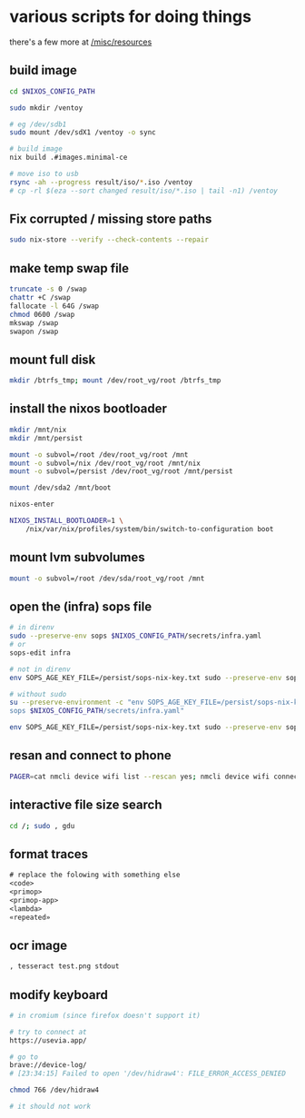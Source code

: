 # various scripts for doing things

there's a few more at [/misc/resources](/misc/resources)

## build image
```bash
cd $NIXOS_CONFIG_PATH

sudo mkdir /ventoy

# eg /dev/sdb1
sudo mount /dev/sdX1 /ventoy -o sync

# build image
nix build .#images.minimal-ce

# move iso to usb
rsync -ah --progress result/iso/*.iso /ventoy
# cp -rl $(eza --sort changed result/iso/*.iso | tail -n1) /ventoy
```

## Fix corrupted / missing store paths
```bash
sudo nix-store --verify --check-contents --repair
```

## make temp swap file
```bash
truncate -s 0 /swap
chattr +C /swap
fallocate -l 64G /swap
chmod 0600 /swap
mkswap /swap
swapon /swap
```

## mount full disk
```bash
mkdir /btrfs_tmp; mount /dev/root_vg/root /btrfs_tmp
```

## install the nixos bootloader
```bash
mkdir /mnt/nix
mkdir /mnt/persist

mount -o subvol=/root /dev/root_vg/root /mnt
mount -o subvol=/nix /dev/root_vg/root /mnt/nix
mount -o subvol=/persist /dev/root_vg/root /mnt/persist

mount /dev/sda2 /mnt/boot

nixos-enter

NIXOS_INSTALL_BOOTLOADER=1 \
    /nix/var/nix/profiles/system/bin/switch-to-configuration boot
```

## mount lvm subvolumes
```bash
mount -o subvol=/root /dev/sda/root_vg/root /mnt
```

## open the (infra) sops file
```bash
# in direnv
sudo --preserve-env sops $NIXOS_CONFIG_PATH/secrets/infra.yaml
# or
sops-edit infra

# not in direnv
env SOPS_AGE_KEY_FILE=/persist/sops-nix-key.txt sudo --preserve-env sops $NIXOS_CONFIG_PATH/secrets/

# without sudo
su --preserve-environment -c "env SOPS_AGE_KEY_FILE=/persist/sops-nix-key.txt
sops $NIXOS_CONFIG_PATH/secrets/infra.yaml"

env SOPS_AGE_KEY_FILE=/persist/sops-nix-key.txt sudo --preserve-env sops $"($env.NIXOS_CONFIG_PATH)/secrets/shared.yaml"
```

## resan and connect to phone
```bash
PAGER=cat nmcli device wifi list --rescan yes; nmcli device wifi connect upi-phone
```

## interactive file size search
```bash
cd /; sudo , gdu
```

## format traces
```txt
# replace the folowing with something else
<code>
<primop>
<primop-app>
<lambda>
«repeated»
```

## ocr image
```bash
, tesseract test.png stdout
```

## modify keyboard
```bash
# in cromium (since firefox doesn't support it)

# try to connect at
https://usevia.app/

# go to
brave://device-log/
# [23:34:15] Failed to open '/dev/hidraw4': FILE_ERROR_ACCESS_DENIED

chmod 766 /dev/hidraw4

# it should not work
```
